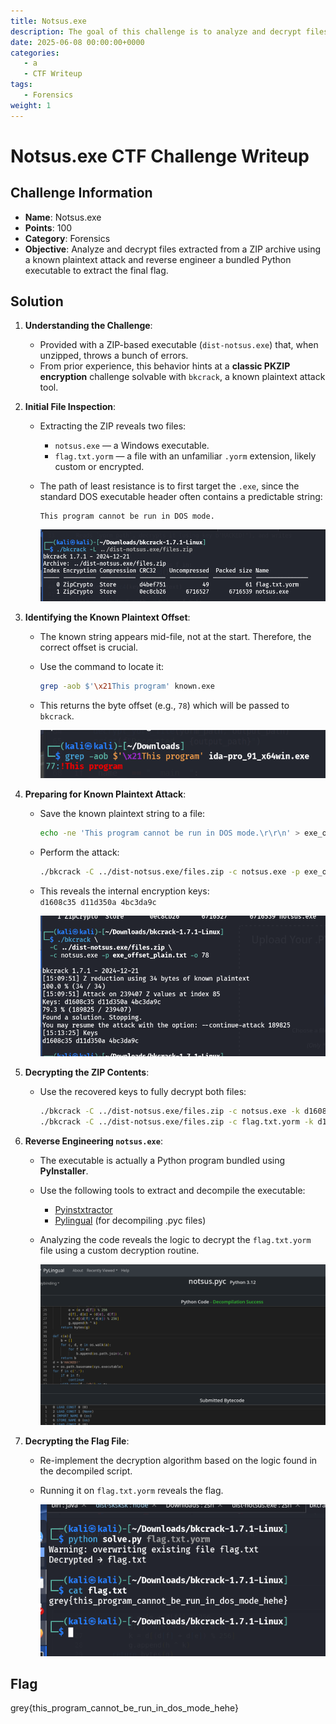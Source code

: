 ```yaml
---
title: Notsus.exe
description: The goal of this challenge is to analyze and decrypt files extracted from a ZIP archive using a known plaintext attack and reverse engineer a bundled Python executable to extract the final flag.
date: 2025-06-08 00:00:00+0000
categories:
   - a
   - CTF Writeup
tags:
   - Forensics
weight: 1     
---
```

# Notsus.exe CTF Challenge Writeup

## Challenge Information
- **Name**: Notsus.exe  
- **Points**: 100  
- **Category**: Forensics  
- **Objective**: Analyze and decrypt files extracted from a ZIP archive using a known plaintext attack and reverse engineer a bundled Python executable to extract the final flag.

## Solution

1. **Understanding the Challenge**:
   - Provided with a ZIP-based executable (`dist-notsus.exe`) that, when unzipped, throws a bunch of errors.
   - From prior experience, this behavior hints at a **classic PKZIP encryption** challenge solvable with `bkcrack`, a known plaintext attack tool.

2. **Initial File Inspection**:
   - Extracting the ZIP reveals two files:
     - `notsus.exe` — a Windows executable.
     - `flag.txt.yorm` — a file with an unfamiliar `.yorm` extension, likely custom or encrypted.
   - The path of least resistance is to first target the `.exe`, since the standard DOS executable header often contains a predictable string:  
     ```
     This program cannot be run in DOS mode.
     ```


     ![Files in Zip](<files in zip.png>)

3. **Identifying the Known Plaintext Offset**:
   - The known string appears mid-file, not at the start. Therefore, the correct offset is crucial.
   - Use the command to locate it:
     ```bash
     grep -aob $'\x21This program' known.exe
     ```
   - This returns the byte offset (e.g., `78`) which will be passed to `bkcrack`.



      ![Finding Offset](<finding offset.png>)

4. **Preparing for Known Plaintext Attack**:
   - Save the known plaintext string to a file:
     ```bash
     echo -ne 'This program cannot be run in DOS mode.\r\r\n' > exe_offset_plain.txt
     ```
   - Perform the attack:
     ```bash
     ./bkcrack -C ../dist-notsus.exe/files.zip -c notsus.exe -p exe_offset_plain.txt -o 78
     ```
   - This reveals the internal encryption keys:  
     `d1608c35 d11d350a 4bc3da9c`


      ![Cracked](cracked.png)

5. **Decrypting the ZIP Contents**:
   - Use the recovered keys to fully decrypt both files:
     ```bash
     ./bkcrack -C ../dist-notsus.exe/files.zip -c notsus.exe -k d1608c35 d11d350a 4bc3da9c -d notsus.exe
     ./bkcrack -C ../dist-notsus.exe/files.zip -c flag.txt.yorm -k d1608c35 d11d350a 4bc3da9c -d flag.txt.yorm
     ```

6. **Reverse Engineering `notsus.exe`**:
   - The executable is actually a Python program bundled using **PyInstaller**.
   - Use the following tools to extract and decompile the executable:
     - [Pyinstxtractor](https://pyinstxtractor-web.netlify.app/)
     - [Pylingual](https://pylingual.io/) (for decompiling .pyc files)
   - Analyzing the code reveals the logic to decrypt the `flag.txt.yorm` file using a custom decryption routine.



      ![Decompiled](decompiled.png)

7. **Decrypting the Flag File**:
   - Re-implement the decryption algorithm based on the logic found in the decompiled script.
   - Running it on `flag.txt.yorm` reveals the flag.

      
      ![Flag](flag.png) 

## Flag
grey{this_program_cannot_be_run_in_dos_mode_hehe}
